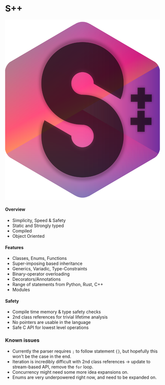 # S++
![Logo](./docs/_SPP_icon.png)
#### Overview
- Simplicity, Speed & Safety
- Static and Strongly typed
- Compiled
- Object Oriented

#### Features
- Classes, Enums, Functions
- Super-imposing based inheritance
- Generics, Variadic, Type-Constraints
- Binary-operator overloading
- Decorators/Annotations
- Range of statements from Python, Rust, C++
- Modules

#### Safety
- Compile time memory & type safety checks
- 2nd class references for trivial lifetime analysis
- No pointers are usable in the language
- Safe C API for lowest level operations

### Known issues
- Currently the parser requires `;` to follow statement `{}`, but hopefully this won't be the case in the end.
- Iteration is incredibly difficult with 2nd class references -> update to stream-based API, remove the `for` loop.
- Concurrency might need some more idea expansions on.
- Enums are very underpowered right now, and need to be expanded on.

